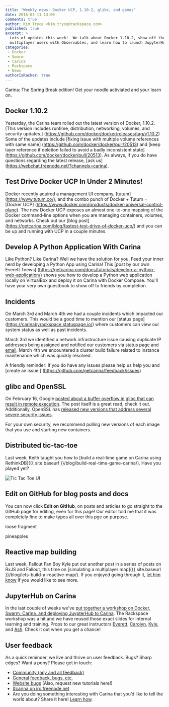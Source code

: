 ```yaml
---
title: "Weekly news: Docker UCP, 1.10.2, glibc, and games"
date: 2016-03-11 13:00
comments: true
author: Kim Tryce <kim.tryce@rackspace.com>
published: true
excerpt: >
  Lots of updates this week!  We talk about Docker 1.10.2, show off the wicked fast Docker Universal Control Plane, provide information about our incidents we had last week, run through how to develop a Python App with Carina, we invite you to handle security issues with glibc and SSL (#hugops), build a distributed realtime tic-tac-toe game, edit this post, simulate
  multiplayer users with Observables, and learn how to launch JupyterHub.
categories:
 - Docker
 - Swarm
 - Carina
 - Rackspace
 - News
authorIsRacker: true
---
```


Carina: The Spring Break edition!  Get your noodle activiated and your learn on.

## Docker 1.10.2
Yesterday, the Carina team rolled out the latest version of Docker, 1.10.2.  [This version includes runtime, distribution, networking, volumes, and security updates.] (https://github.com/docker/docker/releases/tag/v1.10.2) Some of the updates include [fixing issue with multiple volume references with same name] (https://github.com/docker/docker/pull/20513) and [keep layer reference if deletion failed to avoid a badly inconsistent state] (https://github.com/docker/docker/pull/20513). As always, if you do have questions regarding the latest release, [ask us] (https://webchat.freenode.net/?channels=carina).   

## Test Drive Docker UCP In Under 2 Minutes!
Docker recently aquired a management UI company, [tutum] (https://www.tutum.co/), and the combo punch of Docker + Tutum = [Docker UCP] (https://www.docker.com/products/docker-universal-control-plane).  The new Docker UCP exposes an almost one-to-one mapping of the Docker command-line options when you are managing containers, volumes, and networks.  Check out our [blog post] (https://getcarina.com/blog/fastest-test-drive-of-docker-ucp/) and you can be up and running with UCP in a couple minutes.

## Develop A Python Application With Carina
Like Python?  Like Carina?  Well we have the solution for you.  Feed your inner nerd by developing a Python App using Carina! This [post by our own Everett Toews] (https://getcarina.com/docs/tutorials/develop-a-python-web-application/) shows you how to develop a Python web application locally on VirtualBox and deploy it on Carina with Docker Compose.  You'll have your very own guestbook to show off to friends by completion.  

## Incidents
On March 3rd and March 4th we had a couple incidents which impacted our customers.  This would be a good time to mention our [status page] (https://carinabyrackspace.statuspage.io/) where customers can view our system status as well as past incidents.  

March 3rd we identified a network infrastructure issue causing duplicate IP addresses being assigned and notified our customers via status page and [email](http://us1.campaign-archive2.com/?u=2fe5f69d348829ecc7964ead6&id=ca3c207609).  March 4th we encountered a cluster build failure related to instance maintenance which was quickly resolved.  

A friendly reminder: If you do have any issues please help us help you and [create an issue.] (https://github.com/getcarina/feedback/issues)

## glibc and OpenSSL

On February 16, Google [posted about a buffer overflow in glibc that can result in remote execution](https://googleonlinesecurity.blogspot.com/2016/02/cve-2015-7547-glibc-getaddrinfo-stack.html). The post itself is a great read, check it out. Additionally, OpenSSL has [released new versions that address several severe security issues](https://mta.openssl.org/pipermail/openssl-announce/2016-February/000063.html).

For your own security, we recommend pulling new versions of each image that you use and starting new containers.

## Distributed tic-tac-toe

Last week, Keith taught you how to [build a real-time game on Carina using RethinkDB]({{ site.baseurl }}/blog/build-real-time-game-carina/). Have you played yet?

<img class="right" src="{% asset_path 2016-02-22-build-real-time-game-carina/web-ui.png %}" alt="Tic Tac Toe UI"/>

## Edit on GitHub for blog posts and docs

You can now click **Edit on GitHub**, on posts and articles to go straight to the GitHub page for editing, even for this page! Our editor told me that it was completely fine to make typos all over this pge on purpose.

loose fragment

pineapples

## Reactive map building

Last week, Fallout Fan Boy Kyle put out another post in a series of posts on RxJS and Fallout, this time on [simulating a multiplayer map]({{ site.baseurl }}/blog/lets-build-a-reactive-map/). If you enjoyed going through it, [let him know](https://twitter.com/rgbkrk) if you would like to see more.

## JupyterHub on Carina

In the last couple of weeks we've [put together a workshop on Docker, Swarm, Carina,
and deploying JuypterHub to Carina](https://github.com/getcarina/jupyterhub-tutorial). The Rackspace workshop was a hit and we have reused those exact slides for internal learning and training.  Props to our great instructors [Everett](https://twitter.com/everett_toews), [Carolyn](https://twitter.com/carolynvs), [Kyle](https://twitter.com/rgbkrk), and [Ash](https://twitter.com/smashwilson). Check it out when you get a chance!

## User feedback

As a quick reminder, we live and thrive on user feedback. Bugs? Sharp edges? Want a pony? Please get in touch:

* [Community (any and all feedback)](https://community.getcarina.com/)
* [General feedback, bugs, etc.](https://github.com/getcarina/feedback)
* [Website bugs](https://github.com/getcarina/getcarina.com/issues) (Also, request new tutorials here!)
* [#carina on irc.freenode.net](https://botbot.me/freenode/carina/)
* Are you doing something interesting with Carina that you’d like to tell the world about? Share it here! <a href="https://github.com/getcarina/getcarina.com/blob/master/CONTRIBUTING.md">Learn how</a>.
